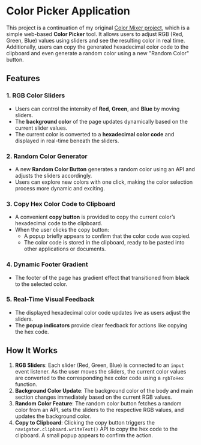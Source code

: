 # Color Picker Application

This project is a continuation of my original [Color Mixer project](https://github.com/steffenjoachim/color-mixer), which is a simple web-based **Color Picker** tool. It allows users to adjust RGB (Red, Green, Blue) values using sliders and see the resulting color in real time. Additionally, users can copy the generated hexadecimal color code to the clipboard and even generate a random color using a new "Random Color" button. 

## Features

### 1. **RGB Color Sliders**
- Users can control the intensity of **Red**, **Green**, and **Blue** by moving sliders.
- The **background color** of the page updates dynamically based on the current slider values.
- The current color is converted to a **hexadecimal color code** and displayed in real-time beneath the sliders.

### 2. **Random Color Generator**
- A new **Random Color Button** generates a random color using an API and adjusts the sliders accordingly.
- Users can explore new colors with one click, making the color selection process more dynamic and exciting.

### 3. **Copy Hex Color Code to Clipboard**
- A convenient **copy button** is provided to copy the current color’s hexadecimal code to the clipboard.
- When the user clicks the copy button:
  - A popup briefly appears to confirm that the color code was copied.
  - The color code is stored in the clipboard, ready to be pasted into other applications or documents.

### 4. **Dynamic Footer Gradient**
- The footer of the page has gradient effect that transitioned from **black** to the selected color.

### 5. **Real-Time Visual Feedback**
- The displayed hexadecimal color code updates live as users adjust the sliders.
- The **popup indicators** provide clear feedback for actions like copying the hex code.

## How It Works

1. **RGB Sliders**: Each slider (Red, Green, Blue) is connected to an `input` event listener. As the user moves the sliders, the current color values are converted to the corresponding hex color code using a `rgbToHex` function.
2. **Background Color Update**: The background color of the body and main section changes immediately based on the current RGB values.
3. **Random Color Feature**: The random color button fetches a random color from an API, sets the sliders to the respective RGB values, and updates the background color.
4. **Copy to Clipboard**: Clicking the copy button triggers the `navigator.clipboard.writeText()` API to copy the hex code to the clipboard. A small popup appears to confirm the action.